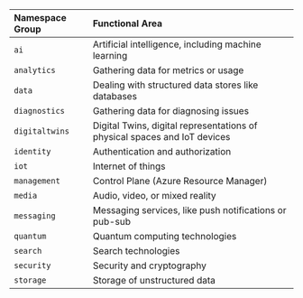 | Namespace Group  | Functional Area                                                           |
|:-----------------|:--------------------------------------------------------------------------|
| `ai`             | Artificial intelligence, including machine learning                       |
| `analytics`      | Gathering data for metrics or usage                                       |
| `data`           | Dealing with structured data stores like databases                        |
| `diagnostics`    | Gathering data for diagnosing issues                                      |
| `digitaltwins`   | Digital Twins, digital representations of physical spaces and IoT devices |
| `identity`       | Authentication and authorization                                          |
| `iot`            | Internet of things                                                        |
| `management`     | Control Plane (Azure Resource Manager)                                    |
| `media`          | Audio, video, or mixed reality                                            |
| `messaging`      | Messaging services, like push notifications or pub-sub                    |
| `quantum`        | Quantum computing technologies                                            |
| `search`         | Search technologies                                                       |
| `security`       | Security and cryptography                                                 |
| `storage`        | Storage of unstructured data                                              |

